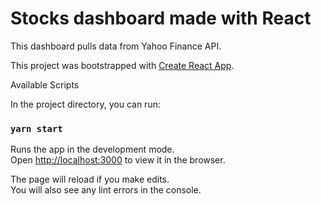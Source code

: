 # Stocks dashboard made with React
This dashboard pulls data from Yahoo Finance API.

This project was bootstrapped with [Create React App](https://github.com/facebook/create-react-app).




Available Scripts

In the project directory, you can run:

### `yarn start`

Runs the app in the development mode.\
Open [http://localhost:3000](http://localhost:3000) to view it in the browser.

The page will reload if you make edits.\
You will also see any lint errors in the console.


